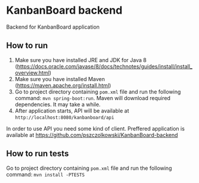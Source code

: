 # KanbanBoard backend

Backend for KanbanBoard application


## How to run
1. Make sure you have installed JRE and JDK for Java 8 (https://docs.oracle.com/javase/8/docs/technotes/guides/install/install_overview.html)
2. Make sure you have installed Maven (https://maven.apache.org/install.html)
3. Go to project directory containing `pom.xml` file and run the following command: `mvn spring-boot:run`. Maven will download required dependencies. It may take a while.
4. After application starts, API will be available at `http://localhost:8080/kanbanboard/api`

In order to use API you need some kind of client. Preffered application is available at https://github.com/pszczolkowski/KanbanBoard-backend

## How to run tests
Go to project directory containing `pom.xml` file and run the following command: `mvn install -PTESTS`